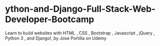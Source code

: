 # ython-and-Django-Full-Stack-Web-Developer-Bootcamp
Learn to build websites with HTML , CSS , Bootstrap , Javascript , jQuery , Python 3 , and Django!, by Jose Portilla on Udemy
